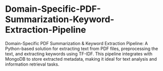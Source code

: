 # Domain-Specific-PDF-Summarization-Keyword-Extraction-Pipeline
Domain-Specific PDF Summarization &amp; Keyword Extraction Pipeline: A Python-based solution for extracting text from PDF files, preprocessing the text, and extracting keywords using TF-IDF. This pipeline integrates with MongoDB to store extracted metadata, making it ideal for text analysis and information retrieval tasks.
